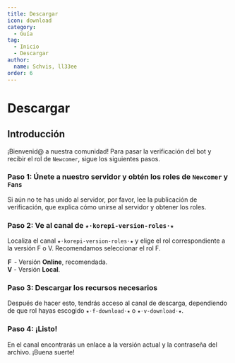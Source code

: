 ```yaml
---
title: Descargar
icon: download
category:
  - Guía
tag:
  - Inicio
  - Descargar
author:
  name: Schvis, ll33ee
order: 6
---
```


# Descargar

## Introducción

¡Bienvenid@ a nuestra comunidad! Para pasar la verificación del bot y recibir el rol de `Newcomer`, sigue los siguientes pasos.

### Paso 1: Únete a nuestro servidor y obtén los roles de `Newcomer` y `Fans`

Si aún no te has unido al servidor, por favor, lee la publicación de verificación, que explica cómo unirse al servidor y obtener los roles.

### Paso 2: Ve al canal de `★⋅korepi-version-roles⋅★`

Localiza el canal `★⋅korepi-version-roles⋅★` y elige el rol correspondiente a la versión F o V. Recomendamos seleccionar el rol F.

<b style="padding: 0 2px 0 1px;">F</b> - Versión <b>Online</b>, recomendada.<br/>
<b>V</b> - Versión <b>Local</b>.

### Paso 3: Descargar los recursos necesarios

Después de hacer esto, tendrás acceso al canal de descarga, dependiendo de que rol hayas escogido `★⋅f-download⋅★` o `★⋅v-download⋅★`.

### Paso 4: ¡Listo!

En el canal encontrarás un enlace a la versión actual y la contraseña del archivo. ¡Buena suerte!


